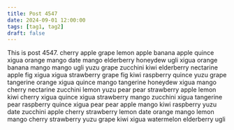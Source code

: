 ```yaml
---
title: Post 4547
date: 2024-09-01 12:00:00
tags: [tag1, tag2]
draft: false
---
```

This is post 4547.
cherry
apple
grape
lemon
apple
banana
apple
quince
xigua
orange
mango
date
mango
elderberry
honeydew
ugli
xigua
orange
banana
mango
mango
ugli
yuzu
grape
zucchini
kiwi
elderberry
nectarine
apple
fig
xigua
xigua
strawberry
grape
fig
kiwi
raspberry
quince
yuzu
grape
tangerine
orange
xigua
quince
mango
tangerine
honeydew
xigua
mango
cherry
nectarine
zucchini
lemon
yuzu
pear
pear
strawberry
apple
lemon
kiwi
cherry
xigua
quince
xigua
strawberry
mango
zucchini
xigua
tangerine
pear
raspberry
quince
xigua
pear
pear
apple
mango
kiwi
raspberry
yuzu
date
zucchini
apple
cherry
strawberry
lemon
date
orange
mango
lemon
mango
cherry
strawberry
yuzu
grape
kiwi
xigua
watermelon
elderberry
ugli
